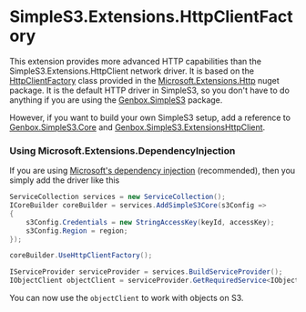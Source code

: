 ﻿# SimpleS3.Extensions.HttpClientFactory
This extension provides more advanced HTTP capabilities than the SimpleS3.Extensions.HttpClient network driver. It is based on the [HttpClientFactory](https://docs.microsoft.com/en-us/dotnet/architecture/microservices/implement-resilient-applications/use-httpclientfactory-to-implement-resilient-http-requests) class provided in the [Microsoft.Extensions.Http](https://www.nuget.org/packages/Microsoft.Extensions.Http/) nuget package.
It is the default HTTP driver in SimpleS3, so you don't have to do anything if you are using the [Genbox.SimpleS3](https://www.nuget.org/packages/Genbox.SimpleS3) package.

However, if you want to build your own SimpleS3 setup, add a reference to [Genbox.SimpleS3.Core](https://www.nuget.org/packages/Genbox.SimpleS3.Core) and [Genbox.SimpleS3.ExtensionsHttpClient](https://www.nuget.org/packages/Genbox.SimpleS3.Extensions.HttpClientFactory).

### Using Microsoft.Extensions.DependencyInjection
If you are using [Microsoft's dependency injection](https://www.nuget.org/packages/Microsoft.Extensions.DependencyInjection/) (recommended), then you simply add the driver like this

```csharp
ServiceCollection services = new ServiceCollection();
ICoreBuilder coreBuilder = services.AddSimpleS3Core(s3Config =>
{
    s3Config.Credentials = new StringAccessKey(keyId, accessKey);
    s3Config.Region = region;
});

coreBuilder.UseHttpClientFactory();

IServiceProvider serviceProvider = services.BuildServiceProvider();
IObjectClient objectClient = serviceProvider.GetRequiredService<IObjectClient>();
```

You can now use the `objectClient` to work with objects on S3.